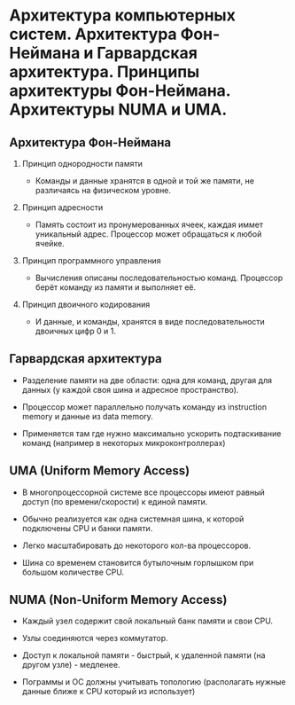 # Архитектура компьютерных систем. Архитектура Фон-Неймана и Гарвардская архитектура. Принципы архитектуры Фон-Неймана. Архитектуры NUMA и UMA.

## Архитектура Фон-Неймана

1. Принцип однородности памяти
    * Команды и данные хранятся в одной и той же памяти, не различаясь на физическом уровне.

2. Принцип адресности
    * Память состоит из пронумерованных ячеек, каждая иммет уникальный адрес. Процессор может обращаться к любой ячейке.

3. Принцип программного управления
    * Вычисления описаны последовательностью команд. Процессор берёт команду из памяти и выполняет её.

4. Принцип двоичного кодирования
    * И данные, и команды, хранятся в виде последовательности двоичных цифр 0 и 1.

## Гарвардская архитектура

* Разделение памяти на две области: одна для команд, другая для данных (у каждой своя шина и адресное пространство).

* Процессор может параллельно получать команду из instruction memory и данные из data memory.

* Применяется там где нужно максимально ускорить подтаскивание команд (например в некоторых микроконтроллерах)


## UMA (Uniform Memory Access)

* В многопроцессорной системе все процессоры имеют равный доступ (по времени/скорости) к единой памяти.

* Обычно реализуется как одна системная шина, к которой подключены CPU и банки памяти.

* Легко масштабировать до некоторого кол-ва процессоров.

* Шина со временем становится бутылочным горлышком при большом количестве CPU.

## NUMA (Non-Uniform Memory Access)

* Каждый узел содержит свой локальный банк памяти и свои CPU.

* Узлы соединяются через коммутатор.

* Доступ к локальной памяти - быстрый, к удаленной памяти (на другом узле) - медленее.

* Пограммы и ОС должны учитывать топологию (располагать нужные данные ближе к CPU который из использует)


